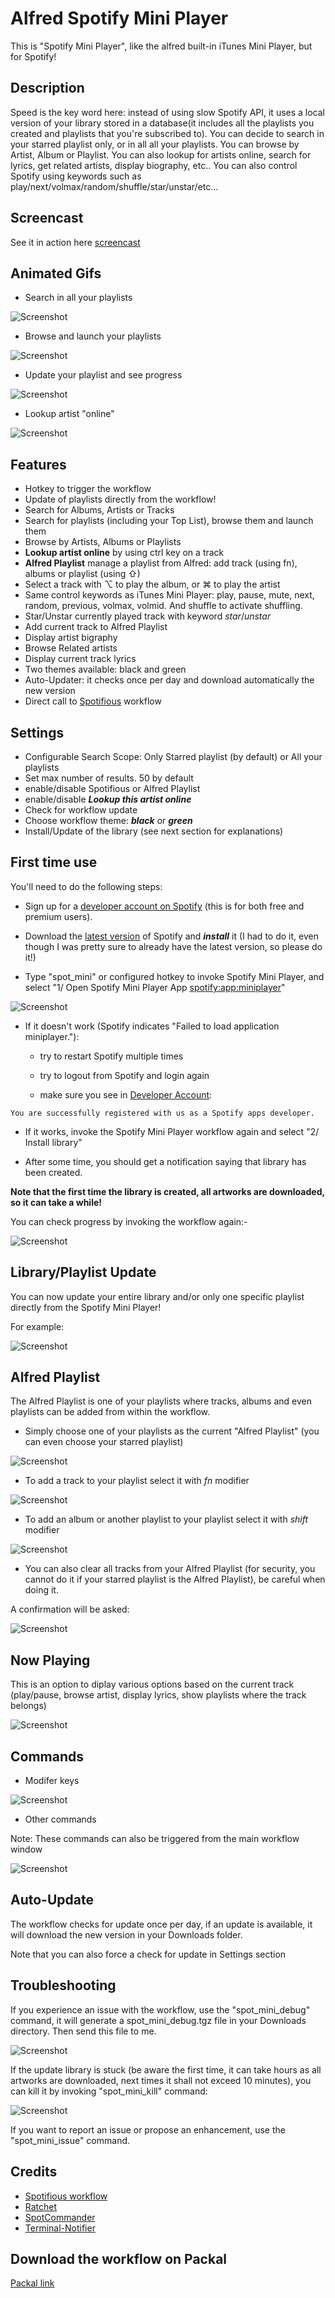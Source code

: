 # Alfred Spotify Mini Player


This is "Spotify Mini Player", like the alfred built-in iTunes Mini Player, but for Spotify!

## Description

Speed is the key word here: instead of using slow Spotify API, it uses a local version of your library stored in a database(it includes all the playlists you created and playlists that you're subscribed to). You can decide to search in your starred playlist only, or in all all your playlists. You can browse by Artist, Album or Playlist. You can also lookup for artists online, search for lyrics, get related artists, display biography, etc..
You can also control Spotify using keywords such as play/next/volmax/random/shuffle/star/unstar/etc...

## Screencast

See it in action here [screencast](http://quick.as/nmwxcxx0)

## Animated Gifs

* Search in all your playlists

![Screenshot](https://i.cloudup.com/pKTGG2faiC.gif)

* Browse and launch your playlists

![Screenshot](https://i.cloudup.com/A9tePlpX1S.gif)

* Update your playlist and see progress

![Screenshot](https://i.cloudup.com/tx8lqblTEu.gif)


* Lookup artist "online"

![Screenshot](https://i.cloudup.com/zbv6NCInTi.gif)

## Features

* Hotkey to trigger the workflow
* Update of playlists directly from the workflow!
* Search for Albums, Artists or Tracks
* Search for playlists (including your Top List), browse them and launch them
* Browse by Artists, Albums or Playlists
* **Lookup artist online** by using ctrl key on a track
* **Alfred Playlist** manage a playlist from Alfred: add track (using fn), albums or playlist (using ⇧)
* Select a track with ⌥ to play the album, or ⌘ to play the artist
* Same control keywords as iTunes Mini Player: play, pause, mute, next, random, previous, volmax, volmid. And shuffle to activate shuffling.
* Star/Unstar currently played track with keyword *star*/*unstar*
* Add current track to Alfred Playlist
* Display artist bigraphy
* Browse Related artists
* Display current track lyrics
* Two themes available: black and green
* Auto-Updater: it checks once per day and download automatically the new version
* Direct call to [Spotifious](http://www.alfredforum.com/topic/1644-spotifious-a-natural-spotify-controller-for-alfred) workflow

## Settings

* Configurable Search Scope: Only Starred playlist (by default) or All your playlists
* Set max number of results. 50 by default
* enable/disable Spotifious or Alfred Playlist
* enable/disable ***Lookup this artist online***
* Check for workflow update
* Choose workflow theme: ***black*** or ***green***
* Install/Update of the library (see next section for explanations)

## First time use

You'll need to do the following steps:

* Sign up for a [developer account on Spotify](https://devaccount.spotify.com/my-account/) (this is for both free and premium users).

* Download the [latest version](https://www.spotify.com/fr/download/mac/) of Spotify and ***install*** it (I had to do it, even though I was pretty sure to already have the latest version, so please do it!)

* Type "spot_mini" or configured hotkey to invoke Spotify Mini Player, and select "1/ Open Spotify Mini Player App <spotify:app:miniplayer>" 

![Screenshot](https://i.cloudup.com/QVFwkPR7V7.png)

* If it doesn't work (Spotify indicates "Failed to load application miniplayer."):

  * try to restart Spotify multiple times
  
  * try to logout from Spotify and login again
  
  * make sure you see in [Developer Account](https://devaccount.spotify.com/my-account/):

```  
You are successfully registered with us as a Spotify apps developer.
```

* If it works, invoke the Spotify Mini Player workflow again and select "2/ Install library"

* After some time, you should get a notification saying that library has been created.

**Note that the first time the library is created, all artworks are downloaded, so it can take a while!**

You can check progress by invoking the workflow again:-

![Screenshot](https://i.cloudup.com/NajHMexvb7.png)


## Library/Playlist Update

You can now update your entire library and/or only one specific playlist directly from the Spotify Mini Player!

For example:

![Screenshot](https://i.cloudup.com/QER69TlaZa.png)

## Alfred Playlist

The Alfred Playlist is one of your playlists where tracks, albums and even playlists can be added from within the workflow.

* Simply choose one of your playlists as the current "Alfred Playlist" (you can even choose your starred playlist)

![Screenshot](https://i.cloudup.com/CkEfC9emQI.png)

* To add a track to your playlist select it with *fn* modifier

![Screenshot](https://i.cloudup.com/O9I8lqCvl3.png)

* To add an album or another playlist to your playlist select it with *shift* modifier

![Screenshot](https://i.cloudup.com/I6zvg23d39.png)


* You can also clear all tracks from your Alfred Playlist (for security, you cannot do it if your starred playlist is the Alfred Playlist), be careful when doing it. 

A confirmation will be asked:

![Screenshot](https://i.cloudup.com/y6qlZZaGaK.png)


## Now Playing

This is an option to diplay various options based on the current track (play/pause, browse artist, display lyrics, show playlists where the track belongs)

![Screenshot](https://i.cloudup.com/PZrDLRlLwb.png)

## Commands

* Modifer keys

![Screenshot](https://i.cloudup.com/8TSup8JB2l.png)

* Other commands

Note: These commands can also be triggered from the main workflow window

![Screenshot](https://i.cloudup.com/nGQOVeLbdr.png)


## Auto-Update

The workflow checks for update once per day, if an update is available, it will download the new version in your Downloads folder.

Note that you can also force a check for update in Settings section


## Troubleshooting

If you experience an issue with the workflow, use the "spot_mini_debug" command, it will generate a spot_mini_debug.tgz file in your Downloads directory. Then send this file to me.

![Screenshot](https://i.cloudup.com/rkqaeTehJK.png)

If the update library is stuck (be aware the first time, it can take hours as all artworks are downloaded, next times it shall not exceed 10 minutes), you can kill it by invoking "spot_mini_kill" command:

![Screenshot](https://i.cloudup.com/rusuJc78Wg.png)

If you want to report an issue or propose an enhancement, use the "spot_mini_issue" command.

## Credits

* [Spotifious workflow](https://github.com/citelao/Spotify-for-Alfred)
* [Ratchet](http://socketo.me)
* [SpotCommander](https://github.com/olejon/spotcommander)
* [Terminal-Notifier](https://github.com/alloy/terminal-notifier)


## Download the workflow on Packal

[Packal link](http://www.packal.org/workflow/spotify-mini-player)

